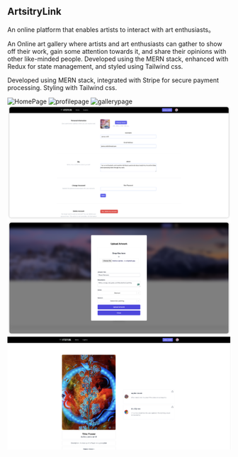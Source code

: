 ## ArtsitryLink

An online platform that enables artists to interact with art enthusiasts。

An Online art gallery where artists and art enthusiasts can gather to show off their work, gain some attention towards it, and share their opinions with other like-minded people.
Developed using the MERN stack, enhanced with Redux for state management, and styled using Tailwind css.

Developed using MERN stack, integrated with Stripe for secure payment processing. Styling with Tailwind css.

![HomePage](./demo/homepage.png)
![profilepage](./demo/profilepage.png)
![gallerypage](./demo/mygallerypage.png)
![settingpage](./demo/settingpage.png)
![uploadpage](./demo/uploadpage.png)
![artworkdetail](./demo/detailpage.png)
